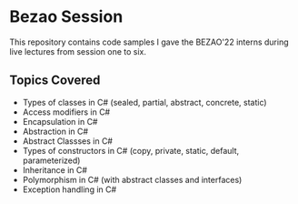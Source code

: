 # Bezao Session

This repository contains code samples I gave the BEZAO'22 interns during live lectures from session one to six.

## Topics Covered
- Types of classes in C# (sealed, partial, abstract, concrete, static)
- Access modifiers in C#
- Encapsulation in C#
- Abstraction in C#
- Abstract Classses in C#
- Types of constructors in C# (copy, private, static, default, parameterized)
- Inheritance in C#
- Polymorphism in C# (with abstract classes and interfaces)
- Exception handling in C#
